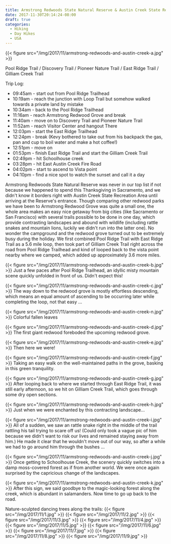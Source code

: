 ```yaml
---
title: Armstrong Redwoods State Natural Reserve & Austin Creek State Recreation Area
date: 2017-11-30T20:14:24-08:00
draft: true
categories:
  - Hiking
  - Day Hikes
  - USA
---
```


{{< figure src="/img/2017/11/armstrong-redwoods-and-austin-creek-a.jpg"  >}}

<p>
<p>

Pool Ridge Trail / Discovery Trail / Pioneer Nature Trail / East Ridge Trail / Gilliam Creek Trail

Trip Log:

* 09:45am - start out from Pool Ridge Trailhead
* 10:19am - reach the junction with Loop Trail but somehow walked towards a private land by mistake
* 10:34am - back to the Pool Ridge Trailhead
* 11:16am - reach Armstrong Redwood Grove and break
* 11:40am - move on to Discovery Trail and Pioneer Nature Trail
* 11:52am - reach Visitor Center and hangout There
* 12:03pm - start the East Ridge Trailhead
* 12:24pm - break (Kevy bothered to take out from his backpack the gas, pan and cup to boil water and make a hot coffee!)
* 12:51pm - move on
* 01:53pm - finish East Ridge Trail and start the Gilliam Creek Trail
* 02:49pm - hit Schoolhouse creek
* 03:28pm - hit East Austin Creek Fire Road
* 04:02pm - start to ascend to Vista point
* 04:10pm - find a nice spot to watch the sunset and call it a day

<!--more-->

Armstrong Redwoods State Natural Reserve was never in our top list if not because we happened to spend this Thanksgiving in Sacramento, and we didn't know it borders right with Austin Creek State Recreation Area until arriving at the Reserve's entrance. Though comparing other redwood parks we have been to Armstrong Redwood Grove was quite a small one, the whole area makes an easy nice getaway from big cities (like Sacramento or San Francisco) with several trails possible to be done in one day, which provide contrasting landscapes and abound with wildlife (including rattle snakes and mountain lions, luckily we didn't run into the latter one). No wonder the campground and the redwood grove turned out to be extremely busy during the holiday. We first combined Pool Ridge Trail with East Ridge Trail as a 5.6 mile loop, then took part of Gilliam Creek Trail right across the road from Pool Ridge Trailhead and kind of looped back to the vista point nearby where we camped, which added up approximately 3.6 more miles.

{{< figure src="/img/2017/11/armstrong-redwoods-and-austin-creek-b.jpg"  >}}
Just a few paces after Pool Ridge Trailhead, an idyllic misty mountain scene quickly unfolded in front of us. Didn't expect this!

{{< figure src="/img/2017/11/armstrong-redwoods-and-austin-creek-c.jpg"  >}}
The way down to the redwood grove is mostly effortless descending, which means an equal amount of ascending to be occurring later while completing the loop, not that easy ...

{{< figure src="/img/2017/11/armstrong-redwoods-and-austin-creek-n.jpg"  >}}
Colorful fallen leaves

{{< figure src="/img/2017/11/armstrong-redwoods-and-austin-creek-d.jpg"  >}}
The first giant redwood foreboded the upcoming redwood grove.

{{< figure src="/img/2017/11/armstrong-redwoods-and-austin-creek-e.jpg"  >}}
Then here we were!

{{< figure src="/img/2017/11/armstrong-redwoods-and-austin-creek-f.jpg"  >}}
Taking an easy walk on the well-maintained paths in the grove, basking in this green tranquility.

{{< figure src="/img/2017/11/armstrong-redwoods-and-austin-creek-g.jpg"  >}}
After looping back to where we started through East Ridge Trail, it was still early afternoon, so we hit on Gilliam Creek Trail, which goes through some dry open sections.

{{< figure src="/img/2017/11/armstrong-redwoods-and-austin-creek-h.jpg"  >}}
Just when we were enchanted by this contracting landscape...

{{< figure src="/img/2017/11/armstrong-redwoods-and-austin-creek-i.jpg"  >}}
All of a sudden, we saw an rattle snake right in the middle of the trail rattling his tail trying to scare off us! (Could only took a vague pic of him because we didn't want to risk our lives and remained staying away from him.) He made it clear that he wouldn't move out of our way, so after a while we had to go around him through the bushes ...

{{< figure src="/img/2017/11/armstrong-redwoods-and-austin-creek-j.jpg"  >}}
Once getting to Schoolhouse Creek, the scenery quickly switches into a damp moss-covered forest as if from another world. We were once again surprised by the capricious change of the landscapes.

{{< figure src="/img/2017/11/armstrong-redwoods-and-austin-creek-k.jpg"  >}}
After this sign, we said goodbye to the magic-looking forest along the creek, which is abundant in salamanders. Now time to go up back to the road. 



Nature-sculpted dancing trees along the trails:
{{< figure src="/img/2017/11/1.jpg"  >}}
{{< figure src="/img/2017/11/2.jpg"  >}}
{{< figure src="/img/2017/11/3.jpg"  >}}
{{< figure src="/img/2017/11/4.jpg"  >}}
{{< figure src="/img/2017/11/5.jpg"  >}}
{{< figure src="/img/2017/11/6.jpg"  >}}
{{< figure src="/img/2017/11/7.jpg"  >}}
{{< figure src="/img/2017/11/8.jpg"  >}}
{{< figure src="/img/2017/11/9.jpg"  >}}
